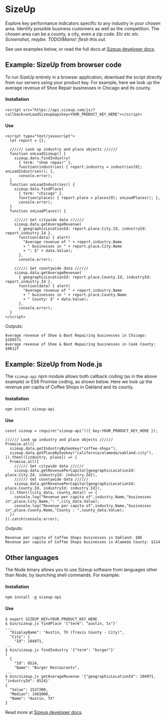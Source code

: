 # SizeUp

Explore key performance indicators specific to any industry in your chosen area. Identify possible business customers as well as the competition. The chosen area can be a county, a city, even a zip code.  _Etc etc etc. Screenshot, maybe. TODO(Mario): flesh this out._

See use examples below, or read the full docs at [Sizeup developer docs].

## Example: SizeUp from browser code

To run SizeUp entirely in a browser application, download the script directly from our servers using your product key. For example, here we look up the average revenue of Shoe Repair businesses in Chicago and its county.

#### Installation

    <script src="https://api.sizeup.com/js/?callback=onLoadSizeup&apikey=YOUR_PRODUCT_KEY_HERE"></script>

#### Use

    <script type="text/javascript">
      let report = {};

      ////// Look up industry and place objects //////
      function onLoadSizeup() {
        sizeup.data.findIndustry(
          { term: "shoe repair" },
          function(industries) { report.industry = industries[0]; onLoadIndustries(); },
          console.error);
      }
      function onLoadIndustries() {
        sizeup.data.findPlace(
          { term: "chicago" },
          function(places) { report.place = places[0]; onLoadPlaces(); },
          console.error);
      }
      function onLoadPlaces() {

        ////// Get citywide data //////
        sizeup.data.getAverageRevenue(
          { geographicLocationId: report.place.City.Id, industryId: report.industry.Id },
          function(data) { alert(
            "Average revenue of " + report.industry.Name
            + " businesses in " + report.place.City.Name
            + ": $" + data.Value);
          },
          console.error);

        ////// Get countywide data //////
        sizeup.data.getAverageRevenue(
          { geographicLocationId: report.place.County.Id, industryId: report.industry.Id },
          function(data) { alert(
            "Average revenue of " + report.industry.Name
            + " businesses in " + report.place.County.Name
            + " County: $" + data.Value);
          },
          console.error);
      }
    </script>

Outputs:

    Average revenue of Shoe & Boot Repairing businesses in Chicago: $109571
    Average revenue of Shoe & Boot Repairing businesses in Cook County: $96127

## Example: SizeUp from Node.js

The `sizeup-api` npm module allows both callback coding (as in the above example) or ES6 Promise coding, as shown below. Here we look up the revenue per capita of Coffee Shops in Oakland and its county.

#### Installation

    npm install sizeup-api

#### Use

    const sizeup = require("sizeup-api")({ key:YOUR_PRODUCT_KEY_HERE });

    ////// Look up industry and place objects //////
    Promise.all([
      sizeup.data.getIndustryBySeokey("coffee-shops"),
      sizeup.data.getPlaceBySeokey("california/alameda/oakland-city"),
    ]).then(([industry, place]) => {
      Promise.all([
        ////// Get citywide data //////
        sizeup.data.getRevenuePerCapita({geographicLocationId: place.City.Id, industryId: industry.Id}),
        ////// Get countywide data //////
        sizeup.data.getRevenuePerCapita({geographicLocationId: place.County.Id, industryId: industry.Id}),
      ]).then(([city_data, county_data]) => {
        console.log("Revenue per capita of",industry.Name,"businesses in",place.City.Name,": ",city_data.Value);
        console.log("Revenue per capita of",industry.Name,"businesses in",place.County.Name,"County : ",county_data.Value);
      })
    }).catch(console.error);

Outputs:

    Revenue per capita of Coffee Shops businesses in Oakland: $86
    Revenue per capita of Coffee Shops businesses in Alameda County: $114

## Other languages

The Node binary allows you to use Sizeup software from languages other than Node, by launching shell commands. For example:

#### Installation

    npm install -g sizeup-api

#### Use

    $ export SIZEUP_KEY=YOUR_PRODUCT_KEY_HERE
    $ bin/sizeup.js findPlace '{"term": "austin, tx"}'
    ...
      "DisplayName": "Austin, TX (Travis County - City)",
      "City": {
        "Id": 104971,
    ...
    $ bin/sizeup.js findIndustry '{"term": "burger"}'
    [
      {
        "Id": 8524,
        "Name": "Burger Restaurants",
    ...
    $ bin/sizeup.js getAverageRevenue '{"geographicLocationId": 104971, "industryId": 8524}'
    {
      "Value": 1537200,
      "Median": 1481000,
      "Name": "Austin, TX"
    }

Read more at [Sizeup developer docs].

[Sizeup developer docs]: https://www.sizeup.com/developers/documentation
